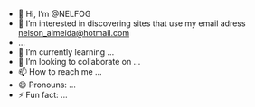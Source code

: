 - 👋 Hi, I’m @NELFOG
- 👀 I’m interested in discovering sites that use my email adress nelson_almeida@hotmail.com
- ...
- 🌱 I’m currently learning ...
- 💞️ I’m looking to collaborate on ...
- 📫 How to reach me ...
- 😄 Pronouns: ...
- ⚡ Fun fact: ...

<!---
NELFOG/NELFOG is a ✨ special ✨ repository because its `README.md` (this file) appears on your GitHub profile.
You can click the Preview link to take a look at your changes.
--->
